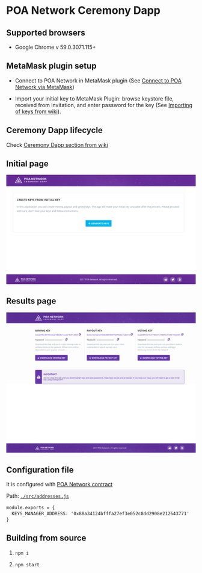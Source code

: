 # POA Network Ceremony Dapp

## Supported browsers

* Google Chrome v 59.0.3071.115+

## MetaMask plugin setup

* Connect to POA Network in MetaMask plugin (See [Connect to POA Network via MetaMask](https://github.com/poanetwork/wiki/blob/master/MetaMask-connect.md#connect-to-oracles-network-via-metamask))

* Import your initial key to MetaMask Plugin: browse keystore file, received from invitation, and enter password for the key (See [Importing of keys from wiki](https://github.com/poanetwork/wiki/blob/master/MetaMask-connect.md#importing-of-keys)).

## Ceremony Dapp lifecycle

Check [Ceremony Dapp section from wiki](https://github.com/poanetwork/wiki/blob/master/ceremony.md)

## Initial page
![](./docs/index.png)

## Results page
![](./docs/results.png)

## Configuration file
It is configured with [POA Network contract](https://github.com/poanetwork/poa-network-consensus-contracts)

Path: [`./src/addresses.js`](./src/addresses.js)

```
module.exports = {
  KEYS_MANAGER_ADDRESS: '0x88a34124bfffa27ef3e052c8dd2908e212643771'
}
```

## Building from source

1) `npm i`

2) `npm start`
